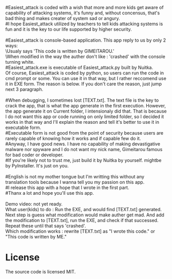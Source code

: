 #Easiest_attack is coded with a wish that more and more kids get aware of capability of attacking systems, it's funny and, without concensus, that's bad thing and makes creater of system sad or angury.<br>
#I hope Easiest_attack utilized by teachers to tell kids attacking systems is fun and it is the key to our life supported by higher security.<br>
<br>
#Easiest_attack is console-based application. This app reply to us by only 2 ways:<br>
\Usualy says 'This code is written by GIMEITAROU.'<br>
\When modified in the way the auther don't like : 'crashed' with the console turning white.<br>
#Easiest_attack.exe is executable of Easiest_attack.py built by Nuitka.<br>
Of course, Easiest_attack is coded by python, so users can run the code in cmd prompt or some. You can use it in that way, but I rather reccomend use it in EXE form. The reason is below. If you don't care the reason, just jump next 3 paragraph.<br>
<br>
#When debugging, I sometimes lost [TEXT.txt]. The text file is the key to crack the app, that is what the app generate in the first execution. However, the app generate it on Current folder, I intensionaly did that. That is because I do not want this app or code running on only limited folder, so I decided it works in that way and I'll explain the reason and tell it's better to use it in executable form.<br>
#Executable form is not good from the point of security because users are rarely capable of knowing how it works and if capable few do it.<br>
#Anyway, I have good news. I have no capability of making devastigative malware nor spyware and I do not want my nick name, Gimeitarou famous for bad coder or developer.<br>
#If you're likely not to trust me, just build it by Nuitka by yourself. mightbe by PyInstaller. It's just on you.<br>
<br>
#English is not my mother tongue but I'm writting this without any translation tools because I wanna tell you my passion on this app.<br>
#I release this app with a hope that I wrote in the first part.<br>
#Thanx a lot and hope you'll use this app.<br>
<br>
Demo video: not yet ready.<br>
What user(kids) to do : Run the EXE, and would find [TEXT.txt] generated. Next step is guess what modification would make auther get mad. And add the modification to [TEXT.txt], run the EXE, and check if that successed. Repeat these until that says 'crashed'.<br>
Which modification works : rewrite [TEXT.txt] as "I wrote this code." or "This code is written by ME."

# License
The source code is licensed MIT.